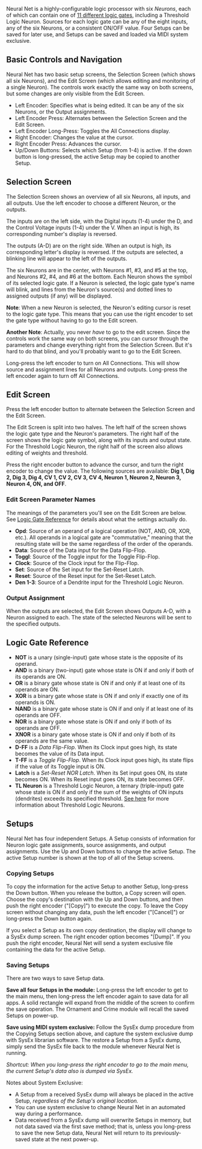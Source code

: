 Neural Net is a highly-configurable logic processor with six _Neurons_, each of which can contain one of [11 different logic gates](#logic-gate-reference), including a Threshold Logic Neuron. Sources for each logic gate can be any of the eight inputs, any of the six Neurons, or a consistent ON/OFF value. Four Setups can be saved for later use, and Setups can be saved and loaded via MIDI system exclusive.

## Basic Controls and Navigation

Neural Net has two basic setup screens, the Selection Screen (which shows all six Neurons), and the Edit Screen (which allows editing and monitoring of a single Neuron). The controls work exactly the same way on both screens, but some changes are only visible from the Edit Screen.

* Left Encoder: Specifies what is being edited. It can be any of the six Neurons, or the Output assignments.
* Left Encoder Press: Alternates between the Selection Screen and the Edit Screen.
* Left Encoder Long-Press: Toggles the All Connections display.
* Right Encoder: Changes the value at the cursor.
* Right Encoder Press: Advances the cursor.
* Up/Down Buttons: Selects which Setup (from 1-4) is active. If the down button is long-pressed, the active Setup may be copied to another Setup.

## Selection Screen

The Selection Screen shows an overview of all six Neurons, all inputs, and all outputs. Use the left encoder to choose a different Neuron, or the outputs.

The inputs are on the left side, with the Digital inputs (1-4) under the D, and the Control Voltage inputs (1-4) under the V. When an input is high, its corresponding number's display is reversed.

The outputs (A-D) are on the right side. When an output is high, its corresponding letter's display is reversed. If the outputs are selected, a blinking line will appear to the left of the outputs.

The six Neurons are in the center, with Neurons #1, #3, and #5 at the top, and Neurons #2, #4, and #6 at the bottom. Each Neuron shows the symbol of its selected logic gate. If a Neuron is selected, the logic gate type's name will blink, and lines from the Neuron's source(s) and dotted lines to assigned outputs (if any) will be displayed.

**Note**: When a new Neuron is selected, the Neuron's editing cursor is reset to the logic gate type. This means that you can use the right encoder to set the gate type without having to go to the Edit screen.

**Another Note**: Actually, you never _have_ to go to the edit screen. Since the controls work the same way on both screens, you can cursor through the parameters and change everything right from the Selection Screen. But it's hard to do that blind, and you'll probably want to go to the Edit Screen.

Long-press the left encoder to turn on All Connections. This will show source and assignment lines for all Neurons and outputs. Long-press the left encoder again to turn off All Connections.

## Edit Screen

Press the left encoder button to alternate between the Selection Screen and the Edit Screen.

The Edit Screen is split into two halves. The left half of the screen shows the logic gate type and the Neuron's parameters. The right half of the screen shows the logic gate symbol, along with its inputs and output state. For the Threshold Logic Neuron, the right half of the screen also allows editing of weights and threshold.

Press the right encoder button to advance the cursor, and turn the right encoder to change the value. The following sources are available: **Dig 1, Dig 2, Dig 3, Dig 4, CV 1, CV 2, CV 3, CV 4, Neuron 1, Neuron 2, Neuron 3, Neuron 4, ON, and OFF**.

### Edit Screen Parameter Names

The meanings of the parameters you'll see on the Edit Screen are below. See [Logic Gate Reference](#logic-gate-reference) for details about what the settings actually do.

* **Opd**: Source of an operand of a logical operation (NOT, AND, OR, XOR, etc.). All operands in a logical gate are "commutative," meaning that the resulting state will be the same regardless of the order of the operands.
* **Data**: Source of the Data input for the Data Flip-Flop.
* **Toggl**: Source of the Toggle input for the Toggle Flip-Flop.
* **Clock**: Source of the Clock input for the Flip-Flop.
* **Set**: Source of the Set input for the Set-Reset Latch.
* **Reset**: Source of the Reset input for the Set-Reset Latch.
* **Den 1-3**: Source of a Dendrite input for the Threshold Logic Neuron.

### Output Assignment

When the outputs are selected, the Edit Screen shows Outputs A-D, with a Neuron assigned to each. The state of the selected Neurons will be sent to the specified outputs.

## Logic Gate Reference

* **NOT** is a unary (single-input) gate whose state is the opposite of its operand.
* **AND** is a binary (two-input) gate whose state is ON if and only if both of its operands are ON.
* **OR** is a binary gate whose state is ON if and only if at least one of its operands are ON.
* **XOR** is a binary gate whose state is ON if and only if exactly one of its operands is ON.
* **NAND** is a binary gate whose state is ON if and only if at least one of its operands are OFF.
* **NOR**  is a binary gate whose state is ON if and only if both of its operands are OFF.
* **XNOR** is a binary gate whose state is ON if and only if both of its operands are the same value.
* **D-FF** is a _Data Flip-Flop_. When its Clock input goes high, its state becomes the value of its Data input.
* **T-FF** is a _Toggle Flip-Flop_. When its Clock input goes high, its state flips if the value of its Toggle input is ON.
* **Latch** is a _Set-Reset NOR Latch_. When its Set input goes ON, its state becomes ON. When its Reset input goes ON, its state becomes OFF.
* **TL Neuron** is a Threshold Logic Neuron, a ternary (triple-input) gate whose state is ON if and only if the sum of the weights of ON inputs (dendrites) exceeds its specified threshold. [See here](https://github.com/Chysn/O_C-HemisphereSuite/wiki/Threshold-Logic-Neuron) for more information about Threshold Logic Neurons.

## Setups

Neural Net has four independent Setups. A Setup consists of information for Neuron logic gate assignments, source assignments, and output assignments. Use the Up and Down buttons to change the active Setup. The active Setup number is shown at the top of all of the Setup screens.

### Copying Setups

To copy the information for the active Setup to another Setup, long-press the Down button. When you release the button, a Copy screen will open. Choose the copy's destination with the Up and Down buttons, and then push the right encoder ("[Copy]") to execute the copy. To leave the Copy screen without changing any data, push the left encoder ("[Cancel]") or long-press the Down button again.

If you select a Setup as its own copy destination, the display will change to a SysEx dump screen. The right encoder option becomes "[Dump]". If you push the right encoder, Neural Net will send a system exclusive file containing the data for the active Setup.

### Saving Setups

There are two ways to save Setup data.

**Save all four Setups in the module:** Long-press the left encoder to get to the main menu, then long-press the left encoder again to save data for all apps. A solid rectangle will expand from the middle of the screen to confirm the save operation. The Ornament and Crime module will recall the saved Setups on power-up.

**Save using MIDI system exclusive:** Follow the SysEx dump procedure from the Copying Setups section above, and capture the system exclusive dump with SysEx librarian software. The restore a Setup from a SysEx dump, simply send the SysEx file back to the module whenever Neural Net is running.

_Shortcut: When you long-press the right encoder to go to the main menu, the current Setup's data also is dumped via SysEx._

Notes about System Exclusive:

* A Setup from a received SysEx dump will always be placed in the active Setup, _regardless of the Setup's original location._
* You can use system exclusive to change Neural Net in an automated way during a performance.
* Data received from a SysEx dump will overwrite Setups in memory, but not data saved via the first save method; that is, unless you long-press to save the new Setup data, Neural Net will return to its previously-saved state at the next power-up.